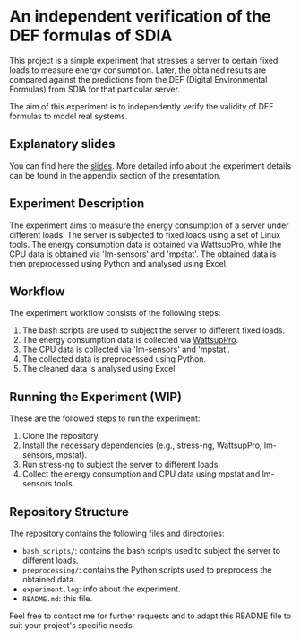
An independent verification of the DEF formulas of SDIA
====================================

This project is a simple experiment that stresses a server to certain fixed loads to measure energy consumption. Later, the obtained results are compared against the predictions from the DEF (Digital Environmental Formulas) from SDIA for that particular server.

The aim of this experiment is to independently verify the validity of DEF formulas to model real systems.

Explanatory slides
----------------------
You can find here the [slides](https://docs.google.com/presentation/d/18TdcRDZyTFe_NGjTVC7JJMNeW0zNQJP_5W00Oa4zBIg/edit?usp=sharing). More detailed info about the experiment details can be found in the appendix section of the presentation.

Experiment Description
----------------------

The experiment aims to measure the energy consumption of a server under different loads. The server is subjected to fixed loads using a set of Linux tools. The energy consumption data is obtained via WattsupPro, while the CPU data is obtained via 'lm-sensors' and 'mpstat'. The obtained data is then preprocessed using Python and analysed using Excel.

Workflow
--------

The experiment workflow consists of the following steps:

1.  The bash scripts are used to subject the server to different fixed loads.
2.  The energy consumption data is collected via [WattsupPro](https://github.com/GioDoesntKnowCode/wattsuppro_logger).
3.  The CPU data is collected via 'lm-sensors' and 'mpstat'.
4.  The collected data is preprocessed using Python.
5.  The cleaned data is analysed using Excel

Running the Experiment (WIP)
----------------------

These are the followed steps to run the experiment:

1.  Clone the repository.
2.  Install the necessary dependencies (e.g., stress-ng, WattsupPro, lm-sensors, mpstat).
3.  Run stress-ng to subject the server to different loads.
4.  Collect the energy consumption and CPU data using mpstat and lm-sensors tools.

Repository Structure
--------------------

The repository contains the following files and directories:

-   `bash_scripts/`: contains the bash scripts used to subject the server to different loads.
-   `preprocessing/`: contains the Python scripts used to preprocess the obtained data.
-   `experiment.log`: info about the experiment.
-   `README.md`: this file.


Feel free to contact me for further requests and to adapt this README file to suit your project's specific needs.
